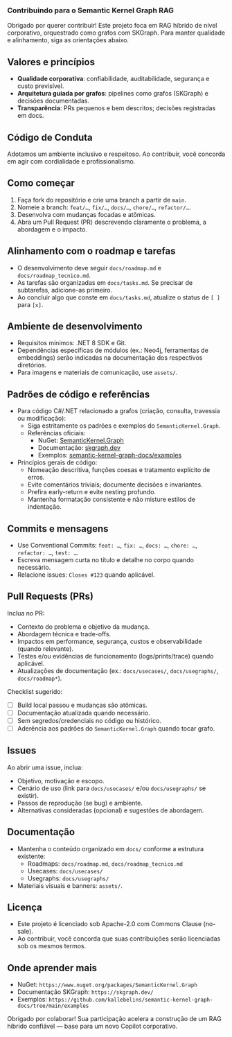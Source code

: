 ### Contribuindo para o Semantic Kernel Graph RAG

Obrigado por querer contribuir! Este projeto foca em RAG híbrido de nível corporativo, orquestrado como grafos com SKGraph. Para manter qualidade e alinhamento, siga as orientações abaixo.

## Valores e princípios
- **Qualidade corporativa**: confiabilidade, auditabilidade, segurança e custo previsível.
- **Arquitetura guiada por grafos**: pipelines como grafos (SKGraph) e decisões documentadas.
- **Transparência**: PRs pequenos e bem descritos; decisões registradas em docs.

## Código de Conduta
Adotamos um ambiente inclusivo e respeitoso. Ao contribuir, você concorda em agir com cordialidade e profissionalismo.

## Como começar
1. Faça fork do repositório e crie uma branch a partir de `main`.
2. Nomeie a branch: `feat/…`, `fix/…`, `docs/…`, `chore/…`, `refactor/…`.
3. Desenvolva com mudanças focadas e atômicas.
4. Abra um Pull Request (PR) descrevendo claramente o problema, a abordagem e o impacto.

## Alinhamento com o roadmap e tarefas
- O desenvolvimento deve seguir `docs/roadmap.md` e `docs/roadmap_tecnico.md`.
- As tarefas são organizadas em `docs/tasks.md`. Se precisar de subtarefas, adicione-as primeiro.
- Ao concluir algo que conste em `docs/tasks.md`, atualize o status de `[ ]` para `[x]`.

## Ambiente de desenvolvimento
- Requisitos mínimos: .NET 8 SDK e Git.
- Dependências específicas de módulos (ex.: Neo4j, ferramentas de embeddings) serão indicadas na documentação dos respectivos diretórios.
- Para imagens e materiais de comunicação, use `assets/`.

## Padrões de código e referências
- Para código C#/.NET relacionado a grafos (criação, consulta, travessia ou modificação):
  - Siga estritamente os padrões e exemplos do `SemanticKernel.Graph`.
  - Referências oficiais:
    - NuGet: [SemanticKernel.Graph](https://www.nuget.org/packages/SemanticKernel.Graph)
    - Documentação: [skgraph.dev](https://skgraph.dev/)
    - Exemplos: [semantic-kernel-graph-docs/examples](https://github.com/kallebelins/semantic-kernel-graph-docs/tree/main/examples)
- Princípios gerais de código:
  - Nomeação descritiva, funções coesas e tratamento explícito de erros.
  - Evite comentários triviais; documente decisões e invariantes.
  - Prefira early-return e evite nesting profundo.
  - Mantenha formatação consistente e não misture estilos de indentação.

## Commits e mensagens
- Use Conventional Commits: `feat: …`, `fix: …`, `docs: …`, `chore: …`, `refactor: …`, `test: …`.
- Escreva mensagem curta no título e detalhe no corpo quando necessário.
- Relacione issues: `Closes #123` quando aplicável.

## Pull Requests (PRs)
Inclua no PR:
- Contexto do problema e objetivo da mudança.
- Abordagem técnica e trade-offs.
- Impactos em performance, segurança, custos e observabilidade (quando relevante).
- Testes e/ou evidências de funcionamento (logs/prints/trace) quando aplicável.
- Atualizações de documentação (ex.: `docs/usecases/`, `docs/usegraphs/`, `docs/roadmap*`).

Checklist sugerido:
- [ ] Build local passou e mudanças são atômicas.
- [ ] Documentação atualizada quando necessário.
- [ ] Sem segredos/credenciais no código ou histórico.
- [ ] Aderência aos padrões do `SemanticKernel.Graph` quando tocar grafo.

## Issues
Ao abrir uma issue, inclua:
- Objetivo, motivação e escopo.
- Cenário de uso (link para `docs/usecases/` e/ou `docs/usegraphs/` se existir).
- Passos de reprodução (se bug) e ambiente.
- Alternativas consideradas (opcional) e sugestões de abordagem.

## Documentação
- Mantenha o conteúdo organizado em `docs/` conforme a estrutura existente:
  - Roadmaps: `docs/roadmap.md`, `docs/roadmap_tecnico.md`
  - Usecases: `docs/usecases/`
  - Usegraphs: `docs/usegraphs/`
- Materiais visuais e banners: `assets/`.

## Licença
- Este projeto é licenciado sob Apache-2.0 com Commons Clause (no-sale).
- Ao contribuir, você concorda que suas contribuições serão licenciadas sob os mesmos termos.

## Onde aprender mais
- NuGet: `https://www.nuget.org/packages/SemanticKernel.Graph`
- Documentação SKGraph: `https://skgraph.dev/`
- Exemplos: `https://github.com/kallebelins/semantic-kernel-graph-docs/tree/main/examples`

Obrigado por colaborar! Sua participação acelera a construção de um RAG híbrido confiável — base para um novo Copilot corporativo.


